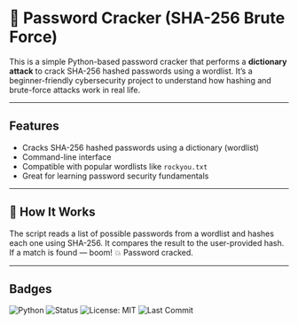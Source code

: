 # 🔐 Password Cracker (SHA-256 Brute Force)

This is a simple Python-based password cracker that performs a **dictionary attack** to crack SHA-256 hashed passwords using a wordlist. It’s a beginner-friendly cybersecurity project to understand how hashing and brute-force attacks work in real life.

---
## Features

- Cracks SHA-256 hashed passwords using a dictionary (wordlist)
- Command-line interface
- Compatible with popular wordlists like `rockyou.txt`
- Great for learning password security fundamentals

---
## 🧠 How It Works

The script reads a list of possible passwords from a wordlist and hashes each one using SHA-256. It compares the result to the user-provided hash. If a match is found — boom! 💥 Password cracked.

---
## Badges
![Python](https://img.shields.io/badge/Language-Python-blue.svg)
![Status](https://img.shields.io/badge/Status-Focusing-brightgreen)
![License: MIT](https://img.shields.io/badge/License-MIT-yellow.svg)
![Last Commit](https://img.shields.io/github/last-commit/Rx-vi2002/password-cracker)
